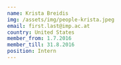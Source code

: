 ```yaml
---
name: Krista Breidis
img: /assets/img/people-krista.jpeg
email: first.last@imp.ac.at
country: United States
member_from: 1.7.2016
member_till: 31.8.2016
position: Intern
---
```

